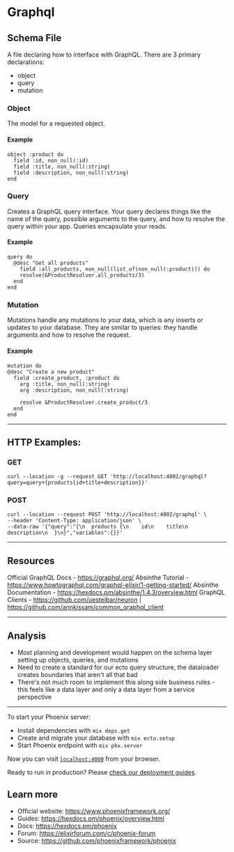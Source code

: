# Graphql


## Schema File

A file declaring how to interface with GraphQL. There are 3 primary declarations:

- object
- query
- mutation

### Object
The model for a requested object.

#### Example

```
object :product do
  field :id, non_null(:id)
  field :title, non_null(:string)
  field :description, non_null(:string)
end
```

### Query
Creates a GraphQL query interface. Your query declares things like the name of the query, possible arguments to the query, and how to resolve the query within your app. Queries encapsulate your reads.

#### Example

```
query do
  @desc "Get all products"
    field :all_products, non_null(list_of(non_null(:product))) do
    resolve(&ProductResolver.all_products/3)
  end
end
```

### Mutation
Mutations handle any mutations to your data, which is any inserts or updates to your database. They are similar to queries: they handle arguments and how to resolve the request.

#### Example

```
mutation do
@desc "Create a new product"
  field :create_product, :product do
    arg :title, non_null(:string)
    arg :description, non_null(:string)

    resolve &ProductResolver.create_product/3
  end
end
```

----------------------------------------------------------------------------------------------------

## HTTP Examples:

### GET

```
curl --location -g --request GET 'http://localhost:4002/graphql?query=query+{products{id+title+description}}'
```

### POST

```
curl --location --request POST 'http://localhost:4002/graphql' \
--header 'Content-Type: application/json' \
--data-raw '{"query":"{\n  products {\n    id\n    title\n    description\n  }\n}","variables":{}}'
```

----------------------------------------------------------------------------------------------------

## Resources

Official GraphQL Docs - https://graphql.org/
Absinthe Tutorial - https://www.howtographql.com/graphql-elixir/1-getting-started/
Absinthe Documentation - https://hexdocs.pm/absinthe/1.4.3/overview.html
GraphQL Clients - https://github.com/uesteibar/neuron | https://github.com/annkissam/common_graphql_client

----------------------------------------------------------------------------------------------------

## Analysis

- Most planning and development would happen on the schema layer setting up objects, queries, and mutations
- Need to create a standard for our ecto query structure, the dataloader creates boundaries that aren't all that bad
- There's not much room to implement this along side business rules - this feels like a data layer and only a data layer from a service perspective

----------------------------------------------------------------------------------------------------

To start your Phoenix server:

  * Install dependencies with `mix deps.get`
  * Create and migrate your database with `mix ecto.setup`
  * Start Phoenix endpoint with `mix phx.server`

Now you can visit [`localhost:4000`](http://localhost:4000) from your browser.

Ready to run in production? Please [check our deployment guides](https://hexdocs.pm/phoenix/deployment.html).

## Learn more

  * Official website: https://www.phoenixframework.org/
  * Guides: https://hexdocs.pm/phoenix/overview.html
  * Docs: https://hexdocs.pm/phoenix
  * Forum: https://elixirforum.com/c/phoenix-forum
  * Source: https://github.com/phoenixframework/phoenix
